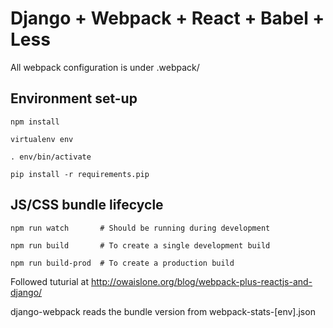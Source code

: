 # Django + Webpack + React + Babel + Less

All webpack configuration is under .webpack/

## Environment set-up

    npm install

    virtualenv env

    . env/bin/activate

    pip install -r requirements.pip

## JS/CSS bundle lifecycle

    npm run watch       # Should be running during development

    npm run build       # To create a single development build

    npm run build-prod  # To create a production build

Followed tuturial at http://owaislone.org/blog/webpack-plus-reactjs-and-django/

django-webpack reads the bundle version from webpack-stats-[env].json


